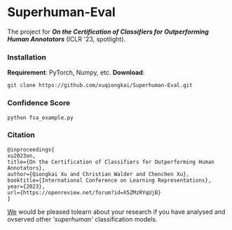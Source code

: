 # Superhuman-Eval

The project for ***On the Certification of Classifiers for Outperforming Human Annotators*** (ICLR '23, spotlight).

### Installation
**Requirement**: PyTorch, Numpy, etc.
**Download**:
```
git clone https://github.com/xuqiongkai/Superhuman-Eval.git
```

### Confidence Score
```
python fsa_example.py
```

### Citation

```bibtext
@inproceedings{
xu2023on,
title={On the Certification of Classifiers for Outperforming Human Annotators},
author={Qiongkai Xu and Christian Walder and Chenchen Xu},
booktitle={International Conference on Learning Representations},
year={2023},
url={https://openreview.net/forum?id=X5ZMzRYqUjB}
}

```
[We](qiongkai.xu@unimelb.edu.au) would be pleased tolearn about your research if you have analysed and ovserved other *'superhuman'* classification models.